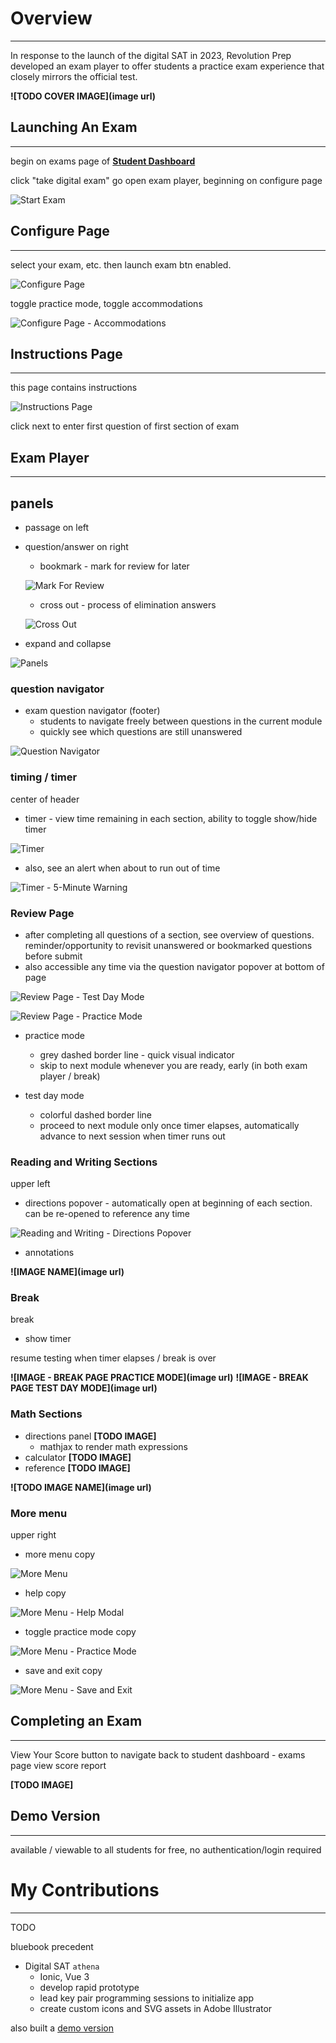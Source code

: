 # **<a style="color: var(--ion-color-dark);" name="overview">Overview</a>**

<hr style="border-bottom: 2px solid var(--ion-color-secondary);" />

In response to the launch of the digital SAT in 2023, Revolution Prep developed an exam player to offer students a practice exam experience that closely mirrors the official test.

**![TODO COVER IMAGE](image url)**

## **<a style="color: var(--ion-color-dark);" name="start-exam">Launching An Exam</a>**

<hr style="border-bottom: 2px solid var(--ion-color-secondary-tint);" />

begin on exams page of **[Student Dashboard](/projects/student-dashboard#exams)**

click "take digital exam" go open exam player, beginning on configure page

![Start Exam](https://beiatrix.s3.us-west-1.amazonaws.com/projects/exam-player/start-exam.gif)

## **<a style="color: var(--ion-color-dark);" name="configure">Configure Page</a>**

<hr style="border-bottom: 2px solid var(--ion-color-secondary-tint);" />

select your exam, etc. then launch exam btn enabled.

![Configure Page](https://beiatrix.s3.us-west-1.amazonaws.com/projects/exam-player/configure-page.gif)

toggle practice mode, toggle accommodations 

![Configure Page - Accommodations](https://beiatrix.s3.us-west-1.amazonaws.com/projects/exam-player/configure-page-accommodations.jpg)

## **<a style="color: var(--ion-color-dark);" name="instructions">Instructions Page</a>**

<hr style="border-bottom: 2px solid var(--ion-color-secondary-tint);" />

this page contains instructions

![Instructions Page](https://beiatrix.s3.us-west-1.amazonaws.com/projects/exam-player/instructions-page.jpg)

click next to enter first question of first section of exam

## **<a style="color: var(--ion-color-dark);" name="exam-player">Exam Player</a>**

<hr style="border-bottom: 2px solid var(--ion-color-secondary-tint);" />

## panels

- passage on left

- question/answer on right
  - bookmark - mark for review for later
  
  ![Mark For Review](https://beiatrix.s3.us-west-1.amazonaws.com/projects/exam-player/mark-for-review.gif)

  - cross out - process of elimination answers

  ![Cross Out](https://beiatrix.s3.us-west-1.amazonaws.com/projects/exam-player/cross-out.gif)

- expand and collapse

![Panels](https://beiatrix.s3.us-west-1.amazonaws.com/projects/exam-player/panels.gif)

### question navigator
- exam question navigator (footer)
  - students to navigate freely between questions in the current module
  - quickly see which questions are still unanswered

![Question Navigator](https://beiatrix.s3.us-west-1.amazonaws.com/projects/exam-player/question-navigator.gif)

### timing / timer

center of header
- timer - view time remaining in each section, ability to toggle show/hide timer

![Timer](https://beiatrix.s3.us-west-1.amazonaws.com/projects/exam-player/timer.gif)

- also, see an alert when about to run out of time

![Timer - 5-Minute Warning](https://beiatrix.s3.us-west-1.amazonaws.com/projects/exam-player/timer-5-minute-warning.jpg)

### **<a style="color: var(--ion-color-dark);" name="review">Review Page</a>**

- after completing all questions of a section, see overview of questions. reminder/opportunity to revisit unanswered or bookmarked questions before submit
- also accessible any time via the question navigator popover at bottom of page

![Review Page - Test Day Mode](https://beiatrix.s3.us-west-1.amazonaws.com/projects/exam-player/review-page-test-day-mode.jpg)

![Review Page - Practice Mode](https://beiatrix.s3.us-west-1.amazonaws.com/projects/exam-player/review-page-practice-mode.jpg)

- practice mode 
  - grey dashed border line - quick visual indicator
  - skip to next module whenever you are ready, early (in both exam player / break)

- test day mode
  - colorful dashed border line
  - proceed to next module only once timer elapses, automatically advance to next session when timer runs out

### **<a style="color: var(--ion-color-dark);" name="reading-and-writing">Reading and Writing Sections</a>**

upper left
- directions popover - automatically open at beginning of each section. can be re-opened to reference any time

![Reading and Writing - Directions Popover](https://beiatrix.s3.us-west-1.amazonaws.com/projects/exam-player/reading-and-writing-directions.jpg)

- annotations

**![IMAGE NAME](image url)**

### **<a style="color: var(--ion-color-dark);" name="break">Break</a>**

break
- show timer

resume testing when timer elapses / break is over

**![IMAGE - BREAK PAGE PRACTICE MODE](image url)**
**![IMAGE - BREAK PAGE TEST DAY MODE](image url)**

### **<a style="color: var(--ion-color-dark);" name="math">Math Sections</a>**

- directions panel **[TODO IMAGE]**
  - mathjax to render math expressions
- calculator **[TODO IMAGE]**
- reference **[TODO IMAGE]**

**![TODO IMAGE NAME](image url)**

### More menu

upper right
- more menu copy

![More Menu](https://beiatrix.s3.us-west-1.amazonaws.com/projects/exam-player/more-menu.jpg)

  - help copy

  ![More Menu - Help Modal](https://beiatrix.s3.us-west-1.amazonaws.com/projects/exam-player/more-menu-help-modal.gif)

  - toggle practice mode copy

  ![More Menu - Practice Mode](https://beiatrix.s3.us-west-1.amazonaws.com/projects/exam-player/more-menu-practice-mode.gif)

  - save and exit copy

  ![More Menu - Save and Exit](https://beiatrix.s3.us-west-1.amazonaws.com/projects/exam-player/more-menu-save-and-exit.jpg)

## **<a style="color: var(--ion-color-dark);" name="end-exam">Completing an Exam</a>**

<hr style="border-bottom: 2px solid var(--ion-color-secondary-tint);" />

View Your Score button to navigate back to student dashboard - exams page
view score report

**[TODO IMAGE]**

## **<a style="color: var(--ion-color-dark);" name="demo">Demo Version</a>**

<hr style="border-bottom: 2px solid var(--ion-color-secondary-tint);" />

available / viewable to all students for free, no authentication/login required

# **<a style="color: var(--ion-color-dark);" name="my-contributions">My Contributions</a>**

<hr style="border-bottom: 2px solid var(--ion-color-secondary);" />

TODO

bluebook precedent

- Digital SAT `athena`
    - Ionic, Vue 3
    - develop rapid prototype
    - lead key pair programming sessions to initialize app
    - create custom icons and SVG assets in Adobe Illustrator


also built a [demo version](https://digital-demo.revolutionprep.com/) 